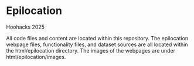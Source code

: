 # Epilocation
Hoohacks 2025

All code files and content are located within this repository. The epilocation webpage files, functionality files, and dataset sources are all located within the html/epilocation directory. The images of the webpages are under html/epilocation/images. 
